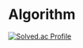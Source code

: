 # Algorithm
[![Solved.ac Profile](http://mazassumnida.wtf/api/v2/generate_badge?boj=eqmentstudio)](https://solved.ac/eqmentstudio/)
